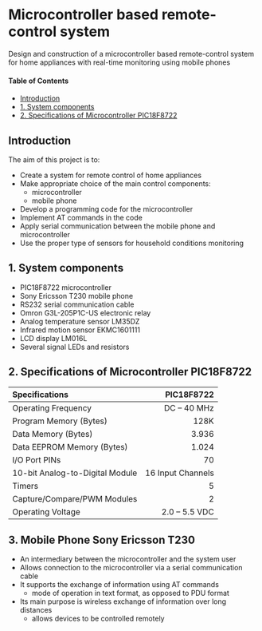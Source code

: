 # Microcontroller based remote-control system 

Design and construction of a microcontroller based remote-control system for home appliances with real-time monitoring using mobile phones

#### Table of Contents

- [Introduction](#introduction)
- [1. System components](#1-system-components)
- [2. Specifications of Microcontroller PIC18F8722](#2-specifications-of-microcontroller-pic18f8722)


## Introduction

The aim of this project is to:
 - Create a system for remote control of home appliances
 - Make appropriate choice of the main control components:
    - microcontroller
    - mobile phone
- Develop a programming code for the microcontroller
- Implement AT commands in the code
- Apply serial communication between the mobile phone and microcontroller
- Use the proper type of sensors for household conditions monitoring 

## 1. System components

-	PIC18F8722 microcontroller
-	Sony Ericsson T230 mobile phone
-	RS232 serial communication cable
-	Omron G3L-205P1C-US electronic relay
-	Analog temperature sensor LM35DZ
-	Infrared motion sensor EKMC1601111
-	LCD display LM016L
-	Several signal LEDs and resistors

## 2. Specifications of Microcontroller PIC18F8722

| Specifications            |   PIC18F8722 |
| :---                      |        ---: |
| Operating Frequency       | DC – 40 MHz |
| Program Memory (Bytes)    | 128K |
| Data Memory (Bytes)       | 3.936 |
| Data EEPROM Memory (Bytes) | 1.024 |
| I/O Port PINs | 70 |
| 10-bit Analog-to-Digital Module | 16 Input Channels |
| Timers | 5 |
| Capture/Compare/PWM Modules | 2 |
| Operating Voltage       | 2.0 – 5.5 VDC |

## 3. Mobile Phone Sony Ericsson T230

- An intermediary between the microcontroller and the system user
- Allows connection to the microcontroller via a serial communication cable
- It supports the exchange of information using AT commands
    - mode of operation in text format, as opposed to PDU format
- Its main purpose is wireless exchange of information over long distances
    - allows devices to be controlled remotely
